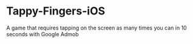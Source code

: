 # Tappy-Fingers-iOS
A game that requires tapping on the screen as many times you can in 10 seconds with Google Admob

